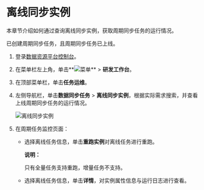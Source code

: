 # 离线同步实例

本章节介绍如何通过查询离线同步实例，获取周期同步任务的运行情况。

已创建周期同步任务，且周期同步任务已上线。

1.  登录[数据资源平台控制台](https://dataq.console.aliyun.com)。

2.  在菜单栏左上角，单击**![菜单](https://static-aliyun-doc.oss-accelerate.aliyuncs.com/assets/img/zh-CN/6504337061/p188771.png)** \> **研发工作台**。

3.  在顶部菜单栏，单击**任务运维**。

4.  左侧导航栏，单击**数据同步任务** \> **离线同步实例**，根据实际需求搜索，并查看上线周期同步任务的运行情况。

    ![离线同步实例](https://static-aliyun-doc.oss-accelerate.aliyuncs.com/assets/img/zh-CN/7750080261/p269934.png)

5.  在周期任务监控页面：

    -   选择离线任务信息，单击**重跑实例**对离线任务进行重跑。

        **说明：**

        只有全量任务支持重跑，增量任务不支持。

    -   选择离线任务信息，单击**详情**，对实例属性信息与运行日志进行查看。

